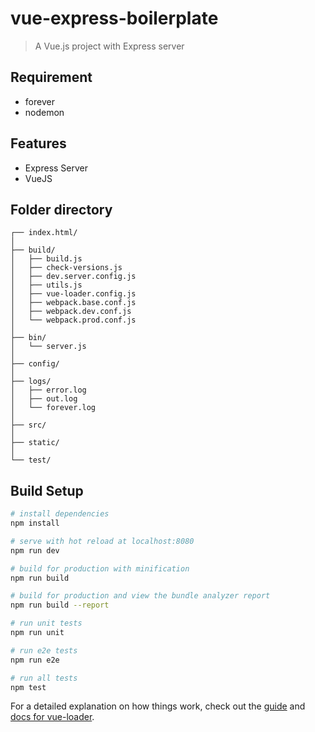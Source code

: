 # vue-express-boilerplate

> A Vue.js project with Express server

## Requirement
* forever
* nodemon

## Features
* Express Server
* VueJS

## Folder directory

```
┌── index.html/
│
├── build/    
│   ├── build.js
│   ├── check-versions.js
│   ├── dev.server.config.js
│   ├── utils.js
│   ├── vue-loader.config.js
│   ├── webpack.base.conf.js
│   ├── webpack.dev.conf.js
│   └── webpack.prod.conf.js
│
├── bin/
│   └── server.js
│
├── config/
│
├── logs/    
│   ├── error.log
│   ├── out.log
│   └── forever.log
│
├── src/
│
├── static/
│
└── test/   
```

## Build Setup

``` bash
# install dependencies
npm install

# serve with hot reload at localhost:8080
npm run dev

# build for production with minification
npm run build

# build for production and view the bundle analyzer report
npm run build --report

# run unit tests
npm run unit

# run e2e tests
npm run e2e

# run all tests
npm test
```

For a detailed explanation on how things work, check out the [guide](http://vuejs-templates.github.io/webpack/) and [docs for vue-loader](http://vuejs.github.io/vue-loader).
